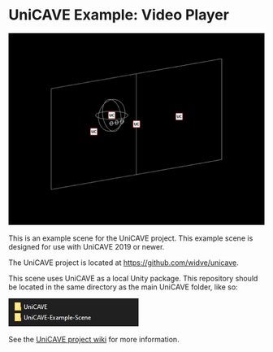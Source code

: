# UniCAVE Example: Video Player

![Video player scene](video_player.jpg)

This is an example scene for the UniCAVE project. This example scene is designed for use with UniCAVE 2019 or newer.

The UniCAVE project is located at <https://github.com/widve/unicave>.

This scene uses UniCAVE as a local Unity package. This repository should be located in the same directory as the main UniCAVE folder, like so:

![Folder structure setup](folder_structure.png)

See the [UniCAVE project wiki](https://github.com/widVE/UniCAVE/wiki/UniCAVE-2019:-Package-Installation) for more information.